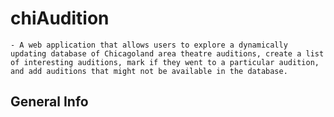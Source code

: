 # chiAudition
    - A web application that allows users to explore a dynamically updating database of Chicagoland area theatre auditions, create a list of interesting auditions, mark if they went to a particular audition, and add auditions that might not be available in the database.

## General Info
